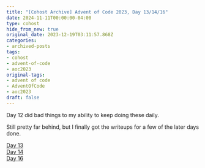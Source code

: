 ```yaml
---
title: "[Cohost Archive] Advent of Code 2023, Day 13/14/16"
date: 2024-11-11T00:00:00-04:00
type: cohost
hide_from_new: true
original_date: 2023-12-19T03:11:57.868Z
categories:
- archived-posts
tags:
- cohost
- advent-of-code
- aoc2023
original-tags:
- advent of code
- AdventOfCode
- aoc2023
draft: false
---
```


Day 12 did bad things to my ability to keep doing these daily.

Still pretty far behind, but I finally got the writeups for a few of the later days done.

[Day 13](/thoughts/devlogs/adventofcode/2023/day13/)  
[Day 14](/thoughts/devlogs/adventofcode/2023/day14/)  
[Day 16](/thoughts/devlogs/adventofcode/2023/day16/)